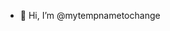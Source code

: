 - 👋 Hi, I’m @mytempnametochange

<!---
mytempnametochange/mytempnametochange is a ✨ special ✨ repository because its `README.md` (this file) appears on your GitHub profile.
You can click the Preview link to take a look at your changes.
--->
